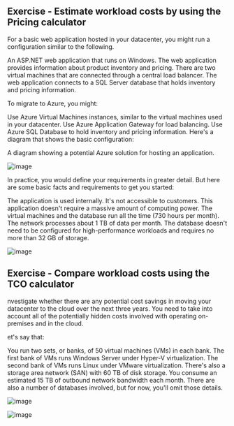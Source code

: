 
## Exercise - Estimate workload costs by using the Pricing calculator
For a basic web application hosted in your datacenter, you might run a configuration similar to the following.

An ASP.NET web application that runs on Windows. The web application provides information about product inventory and pricing. There are two virtual machines that are connected through a central load balancer. The web application connects to a SQL Server database that holds inventory and pricing information.

To migrate to Azure, you might:

Use Azure Virtual Machines instances, similar to the virtual machines used in your datacenter.
Use Azure Application Gateway for load balancing.
Use Azure SQL Database to hold inventory and pricing information.
Here's a diagram that shows the basic configuration:

A diagram showing a potential Azure solution for hosting an application.

![image](https://github.com/ZCHAnalytics/az-900/assets/146954022/580f9434-218e-4d44-9d95-feff4bb0b355)

In practice, you would define your requirements in greater detail. But here are some basic facts and requirements to get you started:

The application is used internally. It's not accessible to customers.
This application doesn't require a massive amount of computing power.
The virtual machines and the database run all the time (730 hours per month).
The network processes about 1 TB of data per month.
The database doesn't need to be configured for high-performance workloads and requires no more than 32 GB of storage.


![image](https://github.com/ZCHAnalytics/az-900/assets/146954022/a50d7bd0-45f5-43cb-852c-2aa259246dd4)


## Exercise - Compare workload costs using the TCO calculator
nvestigate whether there are any potential cost savings in moving your datacenter to the cloud over the next three years. You need to take into account all of the potentially hidden costs involved with operating on-premises and in the cloud.

et's say that:

You run two sets, or banks, of 50 virtual machines (VMs) in each bank.
The first bank of VMs runs Windows Server under Hyper-V virtualization.
The second bank of VMs runs Linux under VMware virtualization.
There's also a storage area network (SAN) with 60 TB of disk storage.
You consume an estimated 15 TB of outbound network bandwidth each month.
There are also a number of databases involved, but for now, you'll omit those details.

![image](https://github.com/ZCHAnalytics/az-900/assets/146954022/1fdba14a-c036-49c6-b4f8-64b62b390723)

![image](https://github.com/ZCHAnalytics/az-900/assets/146954022/43dee832-4471-482f-aed0-8124aa2cb605)

